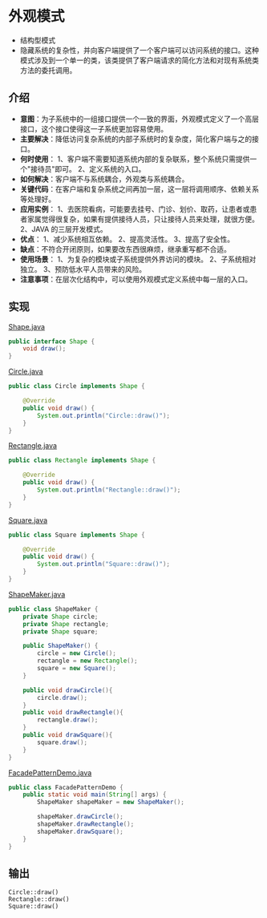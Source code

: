 # 外观模式
- 结构型模式
- 隐藏系统的复杂性，并向客户端提供了一个客户端可以访问系统的接口。这种模式涉及到一个单一的类，该类提供了客户端请求的简化方法和对现有系统类方法的委托调用。

## 介绍
- **意图**：为子系统中的一组接口提供一个一致的界面，外观模式定义了一个高层接口，这个接口使得这一子系统更加容易使用。
- **主要解决**：降低访问复杂系统的内部子系统时的复杂度，简化客户端与之的接口。
- **何时使用**： 1、客户端不需要知道系统内部的复杂联系，整个系统只需提供一个"接待员"即可。 2、定义系统的入口。
- **如何解决**：客户端不与系统耦合，外观类与系统耦合。
- **关键代码**：在客户端和复杂系统之间再加一层，这一层将调用顺序、依赖关系等处理好。
- **应用实例**： 1、去医院看病，可能要去挂号、门诊、划价、取药，让患者或患者家属觉得很复杂，如果有提供接待人员，只让接待人员来处理，就很方便。 2、JAVA 的三层开发模式。
- **优点**： 1、减少系统相互依赖。 2、提高灵活性。 3、提高了安全性。
- **缺点**：不符合开闭原则，如果要改东西很麻烦，继承重写都不合适。
- **使用场景**： 1、为复杂的模块或子系统提供外界访问的模块。 2、子系统相对独立。 3、预防低水平人员带来的风险。
- **注意事项**：在层次化结构中，可以使用外观模式定义系统中每一层的入口。

## 实现

[Shape.java](../designpattern/src/main/java/com/wjpdev/designpattern/structure/facadepattern/Shape.java)
```java
public interface Shape {
    void draw();
}
```

[Circle.java](../designpattern/src/main/java/com/wjpdev/designpattern/structure/facadepattern/Circle.java)
```java
public class Circle implements Shape {

    @Override
    public void draw() {
        System.out.println("Circle::draw()");
    }
}

```

[Rectangle.java](../designpattern/src/main/java/com/wjpdev/designpattern/structure/facadepattern/Rectangle.java)
```java
public class Rectangle implements Shape {

    @Override
    public void draw() {
        System.out.println("Rectangle::draw()");
    }
}
```

[Square.java](../designpattern/src/main/java/com/wjpdev/designpattern/structure/facadepattern/Square.java)
```java
public class Square implements Shape {

    @Override
    public void draw() {
        System.out.println("Square::draw()");
    }
}
```

[ShapeMaker.java](../designpattern/src/main/java/com/wjpdev/designpattern/structure/facadepattern/ShapeMaker.java)
```java
public class ShapeMaker {
    private Shape circle;
    private Shape rectangle;
    private Shape square;

    public ShapeMaker() {
        circle = new Circle();
        rectangle = new Rectangle();
        square = new Square();
    }

    public void drawCircle(){
        circle.draw();
    }
    public void drawRectangle(){
        rectangle.draw();
    }
    public void drawSquare(){
        square.draw();
    }
}
```

[FacadePatternDemo.java](../designpattern/src/main/java/com/wjpdev/designpattern/structure/facadepattern/FacadePatternDemo.java)
```java
public class FacadePatternDemo {
    public static void main(String[] args) {
        ShapeMaker shapeMaker = new ShapeMaker();

        shapeMaker.drawCircle();
        shapeMaker.drawRectangle();
        shapeMaker.drawSquare();
    }
}
```

## 输出
```
Circle::draw()
Rectangle::draw()
Square::draw()
```